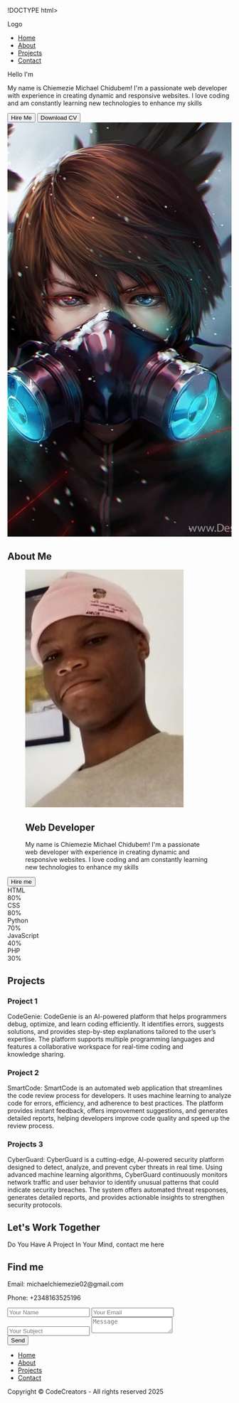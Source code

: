 !DOCTYPE html>
<html lang="en">
<head>
  <meta charset="UTF-8">
  <meta name="viewport" content="width=device-width, initial-scale=1.0">
  <title>My Portfolio - CodeCreators</title>
  <link rel="stylesheet" href="index.css">
  <link rel="stylesheet" href="https://cdnjs.cloudflare.com/ajax/libs/font-awesome/6.7.2/css/solid.min.css">
  <link rel="stylesheet" href="https://cdn.jsdelivr.net/npm/@iconscout/unicons@4.0.8/css/line.min.css">
</head>
<body>
  <!---Nav menu---->
  <div class="container"></div>
  <nav id="header">
    <div class="nav-logo">
      <p class="nav-name">Logo</p>
    </div>
    <div class="nav-menu"  id="myNavMenu">
      <ul class="nav_menu_list">
        <li class="nav_list">
          <a href="#home" class="nav_link active-link">Home</a>
          <div class="circle"></div>
        </li>
        <li class="nav_list">
          <a href="#about" class="nav_link ">About</a>
          <div class="circle"></div>
        </li>
        <li class="nav_list">
          <a href="#projects" class="nav_link ">Projects</a>
          <div class="circle"></div>
        </li>
        <li class="nav_list">
          <a href="#contact" class="nav_link ">Contact</a>
          <div class="circle"></div>
        </li>
      </ul>
    </div>
  <!----Dark Mode---->
  <div class="mode">
    <div class="moon-sun" id="toggle-switch">
      <i class="fa fa-moon"  id="moon"></i>
      <i class="fa fa-sun"  id="sun"></i>
    </div>
  </div>
  <div class="nav-menu-btn">
    <i class="uil uil-bars" onclick="myMenuFunction()"></i>
  </div>
  </nav>

  <!---main--->

  <main class="wrapper">
    <section class="feartured-box" id="home">
      <div class="featured-text">
        <div class="hello">
          <p>Hello I'm</p>
        </div>
        <div class="featured-name">
          <span class="typedText"></span>
        </div>
        <div class="text-info">
          <p>My name is Chiemezie Michael Chidubem! I'm a passionate web developer with experience in creating dynamic and responsive websites. I love coding and am constantly learning new technologies to enhance my skills</p>
        </div>
        <div class="text-btn">
          <button class="btn hire-btn">Hire Me</button>
          <button class="btn">Download CV<i class="uil uil-file"></i></button>
        </div>
        <div class="socical_icons">
          <div class="icon_circle"></div>
          <div class="icon"><i class="uil uil-instagram"></i></div>
          <div class="icon"><i class="uil uil-linkedin-alt"></i></div>
          <div class="icon"><i class="uil uil-behance-alt"></i></div>
          <div class="icon"><i class="uil uil-github-alt"></i></div>
      </div>
      </div>
      <div class="featured-image">
        <div class="image">
          <img src="fufu.jpg" alt="">
        </div>
      </div>
    </section>
    <!----about box---->
    <section class="section"  id="about">
      <div class="top-header">
        <h1>About Me</h1>
      </div>
      <div class="row">
        <div class="col">
          <div class="about-info">
            <figure class="about-me">
              <figcaption>
                <img src="prob.png" alt="" class="profile" />
<h2>Web Developer</h2>
<p>My name is Chiemezie Michael Chidubem! I'm a passionate web developer with experience in creating dynamic and responsive websites. I love coding and am constantly learning new technologies to enhance my skills</p>
            </figure>
            <button class="about-me-btn">Hire me</button>
          </div>
        </div>
        <div class="skill">
          <div class="skill-box">
            <span cllass="title">HTML</span>
            <div class="skill-bar html">
              <span class="skill-per">
              <span class="tooltip">80%</span>
            </span>
            </div>
          </div>
          <div class="skill-box">
            <span class="title">CSS</span>
            <div class="skill-bar css">
              <span class="skill-per">
              <span class="tooltip">80%</span>
            </span>
            </div>
          </div>
          <div class="skill-box">
            <span class="title">Python</span>
            <div class="skill-bar ">
              <span class="skill-per python">
              <span class="tooltip">70%</span>
            </span>
            </div>
          </div>
          <div class="skill-box">
            <span class="title">JavaScript</span>
            <div class="skill-bar">
              <span class="skill-per javascript">
              <span class="tooltip">40%</span>
            </span>
            </div>
          </div>
          <div class="skill-box">
            <span class="title">PHP</span>
            <div class="skill-bar">
              <span class="skill-per php">
              <span class="tooltip">30%</span>
            </span>
            </div>
          </div>
        </div>
      </div>
    </section>
    <!----projects box---->
    <section class="section" id="projects">
      <div class="top-header">
        <h1>Projects</h1>
      </div>
      <div class="project-container">
        <div class="project-box">
          <i class="uil uil-briefcase-alt"></i>
          <h3>Project 1</h3>
          <label>CodeGenie:
            CodeGenie is an AI-powered platform that helps programmers debug, optimize, and learn coding efficiently. It identifies errors, suggests solutions, and provides step-by-step explanations tailored to the user’s expertise. The platform supports multiple programming languages and features a collaborative workspace for real-time coding and knowledge sharing.
          </label>
        </div>
        <div class="project-box">
          <i class="uil uil-users-alt"></i>
          <h3>Project 2</h3>
          <label>SmartCode: SmartCode is an automated web application that streamlines the code review process for developers. It uses machine learning to analyze code for errors, efficiency, and adherence to best practices. The platform provides instant feedback, offers improvement suggestions, and generates detailed reports, helping developers improve code quality and speed up the review process.</label>
        </div>
        <div class="project-box">
          <i class="uil uil-award"></i>
          <h3>Projects 3</h3>
          <label>CyberGuard: CyberGuard is a cutting-edge, AI-powered security platform designed to detect, analyze, and prevent cyber threats in real time. Using advanced machine learning algorithms, CyberGuard continuously monitors network traffic and user behavior to identify unusual patterns that could indicate security breaches. The system offers automated threat responses, generates detailed reports, and provides actionable insights to strengthen security protocols. </label>
        </div>
      </div>
    </section>
<!----contact box---->
<section class="section" id="contact">
  <div class="top-header">
    <h1>Let's Work Together</h1>
    <span>Do You Have A Project In Your Mind, contact me here</span>
  </div>
  <div class="row">
    <div class="col">
      <div class="contact-info">
        <h2>Find me <i class="uil uil-corner-right- down"></i></h2>
        <p><i class="uil uil-envelope"></i>Email: michaelchiemezie02@gmail.com</p>
        <p><i class="uil uil-phone"></i>Phone: +2348163525196</p>
      </div>
    </div>
    <div class="col">
      <div class="form-control">
        <div class="form-inputs">
          <input type="text" class="input-field" placeholder="Your Name" />
          <input type="text" class="input-field" placeholder="Your Email" />
        </div>
        <div class="text-area">
          <input type="text" class="input-subject" placeholder="Your Subject" >
          <textarea placeholder="Message"></textarea>
        </div>
        <div class="form-button">
          <button class="btn">Send<i class="uil uil-message"></i></button>
        </div>
      </div>
    </div>
  </div>
</section>
  </main>
  <!----Footer---->
    <footer>
      <div class="middle-footer">
        <ul class="footer-menu">
          <li class="footer_menu_list">
            <a href="#home">Home</a>
          </li>
          <li class="footer_menu_list">
            <a href="#about">About</a>
          </li>
          <li class="footer_menu_list">
            <a href="#projects">Projects</a>
          </li>
          <li class="footer_menu_list">
            <a href="#contact">Contact</a>
          </li>
        </ul>
      </div>
      <div class="footer-social-icons">
        <div class="icon"><i class="uil uil-instagram"></i></div>
        <div class="icon"><i class="uil uil-linkedin-alt"></i></div>
        <div class="icon"><i class="uil uil-behance-alt"></i></div>
        <div class="icon"><i class="uil uil-github-alt"></i></div>
      </div>
      <div class="bottom-footer">
        <p>Copyright &copy; <a href="#home" style="text-decoration: none;">CodeCreators</a> - All rights reserved 2025</p>
           </div>
      </footer>
   </div>
  
   <script src="https://cdnjs.cloudflare.com/ajax/libs/typed.js/2.1.0/typed.umd.js"></script>
   <script src="https://cdnjs.cloudflare.com/ajax/libs/scrollReveal.js/4.0.9/scrollreveal.min.js"></script>
   <script src="script.js"></script>
</body>
</html>
